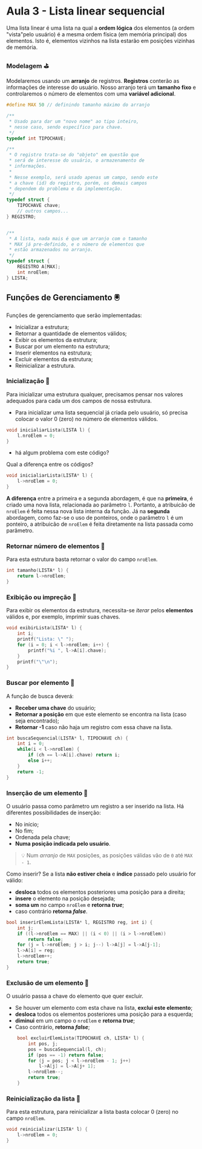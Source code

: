 # Aula 3 - Lista linear sequencial

Uma lista linear é uma lista na qual a **ordem lógica** dos elementos (a ordem "vista"pelo usuário) é a mesma ordem física (em memória principal) dos elementos. Isto é, elementos vizinhos na lista estarão em posições vizinhas de memória.

### Modelagem ⛳️

Modelaremos usando um **arranjo** de registros.
**Registros** conterão as informações de interesse do usuário.
Nosso arranjo terá um **tamanho fixo** e controlaremos o número de elementos com uma **variável adicional**.

```C
#define MAX 50 // definindo tamanho máximo do arranjo

/**
 * Usado para dar um "novo nome" ao tipo inteiro,
 * nesse caso, sendo específico para chave.
 */
typedef int TIPOCHAVE;

/**
 * O registro trata-se do "objeto" em questão que
 * será de interesse do usuário, o armazenamento de
 * informações.
 *
 * Nesse exemplo, será usado apenas um campo, sendo este
 * a chave (id) do registro, porém, os demais campos
 * dependem do problema e da implementação.
 */
typedef struct {
    TIPOCHAVE chave;
    // outros campos...
} REGISTRO;


/**
 * A lista, nada mais é que um arranjo com o tamanho
 * MAX já pre-definido, e o número de elementos que
 * estão armazenados no arranjo.
 */
typedef struct {
    REGISTRO A[MAX];
    int nroElem;
} LISTA;
```

## Funções de Gerenciamento 🖲

Funções de gerenciamento que serão implementadas:

- Inicializar a estrutura;
- Retornar a quantidade de elementos válidos;
- Exibir os elementos da estrutura;
- Buscar por um elemento na estrutura;
- Inserir elementos na estrutura;
- Excluir elementos da estrutura;
- Reinicializar a estrutura.

### Inicialização 👒

Para inicializar uma estrutura qualquer, precisamos pensar nos valores adequados para cada um dos campos de nossa estrutura.

- Para inicializar uma lista sequencial já criada pelo usuário, só precisa colocar o valor 0 (zero) no número de elementos válidos.

```C
void inicialiarLista(LISTA l) {
    l.nroElem = 0;
}
```

- há algum problema com este código?

Qual a diferença entre os códigos?

```C
void inicialiarLista(LISTA* l) {
    l->nroElem = 0;
}
```

**A diferença** entre a primeira e a segunda abordagem, é que na **primeira**, é criado uma nova lista, relacionada ao parâmetro `l`. Portanto, a atribuicão de `nroElem` é feita nessa nova lista interna da função.
Já na **segunda** abordagem, como faz-se o uso de ponteiros, onde o parâmetro `l` é um ponteiro, a atribuicão de `nroElem` é feita diretamente na lista passada como parâmetro.

### Retornar número de elementos 👒

Para esta estrutura basta retornar o valor do campo `nroElem`.

```C
int tamanho(LISTA* l) {
    return l->nroElem;
}
```

### Exibição ou impreção 👒

Para exibir os elementos da estrutura, necessita-se _iterar_ pelos **elementos** válidos e, por exemplo, imprimir suas chaves.

```C
void exibirLista(LISTA* l) {
    int i;
    printf("Lista: \" ");
    for (i = 0; i < l->nroElem; i++) {
        printf("%i ", l->A[i].chave);
    }
    printf("\"\n");
}
```

### Buscar por elemento 👒

A função de busca deverá:

- **Receber uma chave** do usuário;
- **Retornar a posição** em que este elemento se encontra na lista (caso seja encontrado);
- **Retornar -1** caso não haja um registro com essa chave na lista.

```C
int buscaSequencial(LISTA* l, TIPOCHAVE ch) {
    int i = 0;
    while(i < l->nroElem) {
        if (ch == l->A[i].chave) return i;
        else i++;
    }
    return -1;
}
```

### Inserção de um elemento 👒

O usuário passa como parâmetro um registro a ser inserido na lista.
Há diferentes possibilidades de inserção:

- No início;
- No fim;
- Ordenada pela chave;
- **Numa posição indicada pelo usuário**.

> 💡 Num _arranjo_ de `MAX` posições, as posições válidas vão de `0` até `MAX - 1`.

Como inserir?
Se a lista **não estiver cheia** e **índice** passado pelo usuário for válido:

- **desloca** todos os elementos posteriores uma posição para a direita;
- **insere** o elemento na posição desejada;
- **soma um** no campo `nroElem` e **retorna _true_**;
- caso contrário **retorna _false_**.

```C
bool inserirElemLista(LISTA* l, REGISTRO reg, int i) {
    int j;
    if ((l->nroElem == MAX) || (i < 0) || (i > l->nroElem))
        return false;
    for (j = l->nroElem; j > i; j--) l->A[j] = l->A[j-1];
    l->A[i] = reg;
    l->nroElem++;
    return true;
}
```

### Exclusão de um elemento 👒

O usuário passa a chave do elemento que quer excluir.

- Se houver um elemento com esta chave na lista, **exclui este elemento**;
- **desloca** todos os elementos posteriores uma posição para a esquerda;
- **diminui** em um campo o `nroElem` e **retorna _true_**;
- Caso contrário, **retorna _false_**;

```C
    bool excluirElemLista(TIPOCHAVE ch, LISTA* l) {
        int pos, j;
        pos = buscaSequencial(l, ch);
        if (pos == -1) return false;
        for (j = pos; j < l->nroElem - 1; j++)
            l->A[j] = l->A[j+ 1];
        l->nroElem--;
        return true;
    }
```

### Reinicialização da lista 👒

Para esta estrutura, para reinicializar a lista basta colocar 0 (zero) no campo `nroElem`.

```C
void reinicializar(LISTA* l) {
    l->nroElem = 0;
}
```
